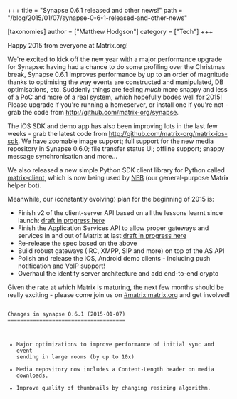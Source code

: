 +++
title = "Synapse 0.6.1 released and other news!"
path = "/blog/2015/01/07/synapse-0-6-1-released-and-other-news"

[taxonomies]
author = ["Matthew Hodgson"]
category = ["Tech"]
+++

Happy 2015 from everyone at Matrix.org!

We're excited to kick off the new year with a major performance upgrade for Synapse: having had a chance to do some profiling over the Christmas break, Synapse 0.6.1 improves performance by up to an order of magnitude thanks to optimising the way events are constructed and manipulated, DB optimisations, etc.  Suddenly things are feeling *much* more snappy and less of a PoC and more of a real system, which hopefully bodes well for 2015!  Please upgrade if you're running a homeserver, or install one if you're not - grab the code from <a href="http://github.com/matrix-org/synapse">http://github.com/matrix-org/synapse</a>.

The iOS SDK and demo app has also been improving lots in the last few weeks - grab the latest code from <a href="http://github.com/matrix-org/matrix-ios-sdk">http://github.com/matrix-org/matrix-ios-sdk</a>.  We have zoomable image support; full support for the new media repository in Synapse 0.6.0; file transfer status UI; offline support; snappy message synchronisation and more...

We also released a new simple Python SDK client library for Python called <a href="https://pypi.python.org/pypi/matrix-client">matrix-client</a>, which is now being used by <a href="https://github.com/Kegsay/Matrix-NEB">NEB</a> (our general-purpose Matrix helper bot).

Meanwhile, our (constantly evolving) plan for the beginning of 2015 is:
<ul>
	<li>Finish v2 of the client-server API based on all the lessons learnt since launch: <a href="https://github.com/matrix-org/matrix-doc/pull/4">draft in progress here</a></li>	 
        <li>Finish the Application Services API to allow proper gateways and services in and out of Matrix at last:<a href="https://github.com/matrix-org/matrix-doc/pull/5">draft in progress here</a></li>
        <li>Re-release the spec based on the above</li>
        <li>Build robust gateways (IRC, XMPP, SIP and more) on top of the AS API</li>
        <li>Polish and release the iOS, Android demo clients - including push notification and VoIP support!</li>
        <li>Overhaul the identity server architecture and add end-to-end crypto</li>
</ul>

Given the rate at which Matrix is maturing, the next few months should be really exciting - please come join us on <a href="http://matrix.org/beta">#matrix:matrix.org</a> and get involved!

<code>
Changes in synapse 0.6.1 (2015-01-07)
=====================================

 * Major optimizations to improve performance of initial sync and event sending
   in large rooms (by up to 10x)
 * Media repository now includes a Content-Length header on media downloads.
 * Improve quality of thumbnails by changing resizing algorithm.
 
</code>
